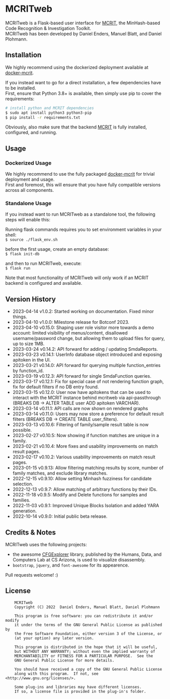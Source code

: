 # MCRITweb

MCRITweb is a Flask-based user interface for [MCRIT](https://github.com/danielplohmann/mcrit), the MinHash-based Code Recognition & Investigation Toolkit.  
MCRITweb has been developed by Daniel Enders, Manuel Blatt, and Daniel Plohmann.

## Installation

We highly recommend using the dockerized deployment available at [docker-mcrit](https://github.com/danielplohmann/docker-mcrit).

If you instead want to go for a direct installation, a few dependencies have to be installed.  
First, ensure that Python 3.8+ is available, then simply use pip to cover the requirements:
```bash
# install python and MCRIT dependencies
$ sudo apt install python3 python3-pip
$ pip install -r requirements.txt 
```

Obviously, also make sure that the backend [MCRIT](https://github.com/danielplohmann/mcrit) is fully installed, configured, and running.


## Usage

### Dockerized Usage

We highly recommend to use the fully packaged [docker-mcrit](https://github.com/danielplohmann/docker-mcrit) for trivial deployment and usage.  
First and foremost, this will ensure that you have fully compatible versions across all components.

### Standalone Usage

If you instead want to run MCRITweb as a standalone tool, the following steps will enable this:

Running flask commands requires you to set environment variables in your shell:  
`$ source ./flask_env.sh`

before the first usage, create an empty database:   
`$ flask init-db`

and then to run MCRITweb, execute:  
`$ flask run`

Note that most functionality of MCRITweb will only work if an MCRIT backend is configured and available.


## Version History
 * 2023-04-14 v1.0.2: Started working on documentation. Fixed minor things.
 * 2023-04-10 v1.0.0: Milestone release for Botconf 2023.
 * 2023-04-10 v0.15.0: Shaping user role visitor more towards a demo account: limited visibility of menus/content, disallowed username/password change, but allowing them to upload files for query, up to size 1MB.
 * 2023-03-24 v0.14.2: API forward for adding / updating SmdaReports.
 * 2023-03-23 v0.14.1: UserInfo database object introduced and exposing apitoken in the UI.
 * 2023-03-21 v0.14.0: API forward for querying multiple function_entries by function_id.
 * 2023-03-19 v0.12.3: API forward for single SmdaFunction queries.
 * 2023-03-17 v0.12.1: Fix for special case of not rendering function graph, fix for default filters if no DB entry found.
 * 2023-03-15 v0.12.0: User now have apitokens that can be used to interact with the MCRIT instance behind mcritweb via api-passthrough (BREAKS DB -> ALTER TABLE user ADD apitoken VARCHAR).
 * 2023-03-14 v0.11.1: API calls are now shown on rendered graphs
 * 2023-03-14 v0.11.0: Users may now store a preference for default result filters (BREAKS DB -> CREATE TABLE user_filters).
 * 2023-03-13 v0.10.6: Filtering of family/sample result table is now possible.
 * 2023-02-27 v0.10.5: Now showing if function matches are unique in a family.
 * 2023-02-21 v0.10.4: More fixes and usability improvements on match result pages.
 * 2023-02-17 v0.10.2: Various usability improvements on match result pages.
 * 2023-01-15 v0.9.13: Allow filtering matching results by score, number of family matches, and exclude library matches.
 * 2022-12-15 v0.9.10: Allow setting Minhash fuzziness for candidate selection.
 * 2022-12-13 v0.9.7: Allow matching of arbitrary functions by their IDs.
 * 2022-11-18 v0.9.5: Modify and Delete functions for samples and families.
 * 2022-11-03 v0.9.1: Improved Unique Blocks Isolation and added YARA generation.
 * 2022-10-14 v0.9.0: Initial public beta release.


## Credits & Notes

MCRITweb uses the following projects:  
* the awesome [CFGExplorer](https://github.com/hdc-arizona/cfgexplorer) library, published by the Humans, Data, and Computers Lab at CS Arizona, is used to visualize disassembly.  
* `bootstrap`, `jquery`, and `font-awesome` for its appearence. 

Pull requests welcome! :)


## License
```
    MCRITweb
    Copyright (C) 2022  Daniel Enders, Manuel Blatt, Daniel Plohmann

    This program is free software: you can redistribute it and/or modify
    it under the terms of the GNU General Public License as published by
    the Free Software Foundation, either version 3 of the License, or
    (at your option) any later version.

    This program is distributed in the hope that it will be useful,
    but WITHOUT ANY WARRANTY; without even the implied warranty of
    MERCHANTABILITY or FITNESS FOR A PARTICULAR PURPOSE.  See the
    GNU General Public License for more details.

    You should have received a copy of the GNU General Public License
    along with this program.  If not, see <http://www.gnu.org/licenses/>.
    
    Some plug-ins and libraries may have different licenses. 
    If so, a license file is provided in the plug-in's folder.
```
